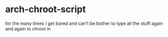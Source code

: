 # arch-chroot-script
for the many times i get bored and can't be bother to type all the stuff again and again to chroot in
